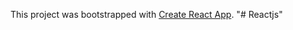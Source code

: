 This project was bootstrapped with [Create React App](https://github.com/facebook/create-react-app).
"# Reactjs" 
